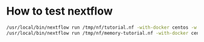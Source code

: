 # How to test nextflow

```bash
/usr/local/bin/nextflow run /tmp/nf/tutorial.nf -with-docker centos -w /mnt
/usr/local/bin/nextflow run /tmp/nf/memory-tutorial.nf -with-docker centos -w /mnt
```
